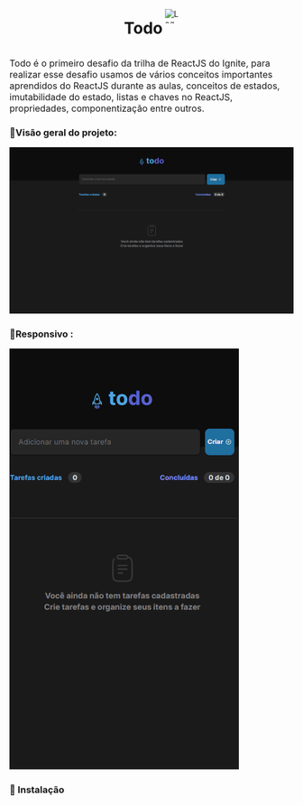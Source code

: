 <div style="display: flex; justify-content: center; align-items: center; gap: 4px">
  
  # Todo 
  <img style="margin-top:-22px" src="https://upload.wikimedia.org/wikipedia/commons/thumb/f/f5/Eo_circle_purple_white_checkmark.svg/2048px-Eo_circle_purple_white_checkmark.svg.png" alt="Logo do check" width="25" height="25">
</div>

<p style="font-size: 16px"> Todo é o primeiro desafio da trilha de ReactJS do Ignite, para realizar esse desafio usamos de vários conceitos importantes aprendidos do ReactJS durante as aulas, conceitos de estados, imutabilidade do estado, listas e chaves no ReactJS, propriedades, componentização entre outros.</p>

<h3>📌Visão geral do projeto:</h3>

![Projeto Food Commerce](./public/gifs/desktop.gif)

<h3>📱Responsivo :</h3>

![Projeto Food Commerce](./public/gifs/mobile.gif)

<h3>🔧 Instalação</h3>
<p></p>